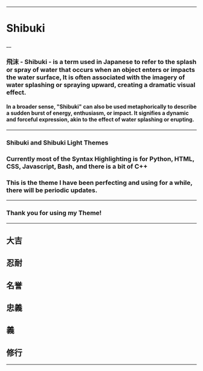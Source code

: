 ___
# Shibuki
__
### **飛沫** - Shibuki -  is a term used in Japanese to refer to the splash or spray of water that occurs when an object enters or impacts the water surface, It is often associated with the imagery of water splashing or spraying upward, creating a dramatic visual effect.
#### In a broader sense, "Shibuki" can also be used metaphorically to describe a sudden burst of energy, enthusiasm, or impact. It signifies a dynamic and forceful expression, akin to the effect of water splashing or erupting.

___
### **Shibuki and Shibuki Light Themes**
### Currently most of the Syntax Highlighting is for Python, HTML, CSS, Javascript, Bash, and there is a bit of C++
### **This is the theme I have been perfecting and using for a while, there will be periodic updates.**
___
### **Thank you for using my Theme!**
___
## **大吉**
## **忍耐**
## **名誉**
## **忠義**
##  **義**
## **修行**
___